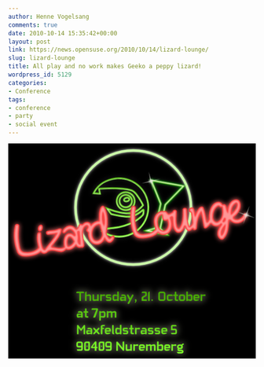 ```yaml
---
author: Henne Vogelsang
comments: true
date: 2010-10-14 15:35:42+00:00
layout: post
link: https://news.opensuse.org/2010/10/14/lizard-lounge/
slug: lizard-lounge
title: All play and no work makes Geeko a peppy lizard!
wordpress_id: 5129
categories:
- Conference
tags:
- conference
- party
- social event
---
```



[
![The conference social event takes place at the 21. Octover, 19:00 in the Lizard Lounge at Maxfeldstrasse 5, 90409 NÃ¼rnberg](/wp-content/uploads/2010/10/lounge3.png)
](http://en.opensuse.org/openSUSE:Conference_party)

